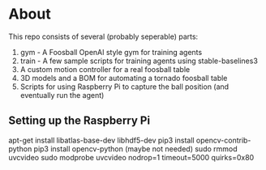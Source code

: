 # About
This repo consists of several (probably seperable) parts:

1. gym - A Foosball OpenAI style gym for training agents
2. train - A few sample scripts for training agents using stable-baselines3
3. A custom motion controller for a real foosball table
4. 3D models and a BOM for automating a tornado foosball table
5. Scripts for using Raspberry Pi to capture the ball position (and eventually run the agent)

## Setting up the Raspberry Pi
apt-get install libatlas-base-dev libhdf5-dev
pip3 install opencv-contrib-python
pip3 install opencv-python (maybe not needed)
sudo rmmod uvcvideo
sudo modprobe uvcvideo nodrop=1 timeout=5000 quirks=0x80

